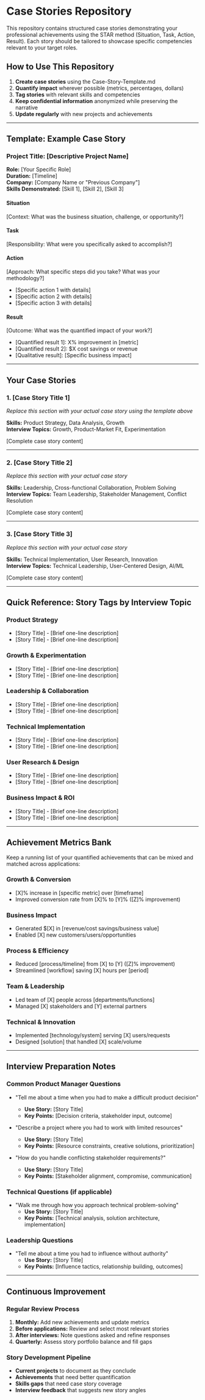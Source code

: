 # Case Stories Repository

This repository contains structured case stories demonstrating your professional achievements using the STAR method (Situation, Task, Action, Result). Each story should be tailored to showcase specific competencies relevant to your target roles.

## How to Use This Repository

1. **Create case stories** using the Case-Story-Template.md
2. **Quantify impact** wherever possible (metrics, percentages, dollars)
3. **Tag stories** with relevant skills and competencies
4. **Keep confidential information** anonymized while preserving the narrative
5. **Update regularly** with new projects and achievements

---

## Template: Example Case Story

### Project Title: [Descriptive Project Name]

**Role:** [Your Specific Role]  
**Duration:** [Timeline]  
**Company:** [Company Name or "Previous Company"]  
**Skills Demonstrated:** [Skill 1], [Skill 2], [Skill 3]

#### Situation
[Context: What was the business situation, challenge, or opportunity?]

#### Task  
[Responsibility: What were you specifically asked to accomplish?]

#### Action
[Approach: What specific steps did you take? What was your methodology?]
- [Specific action 1 with details]
- [Specific action 2 with details] 
- [Specific action 3 with details]

#### Result
[Outcome: What was the quantified impact of your work?]
- [Quantified result 1]: X% improvement in [metric]
- [Quantified result 2]: $X cost savings or revenue
- [Qualitative result]: [Specific business impact]

---

## Your Case Stories

### 1. [Case Story Title 1]
*Replace this section with your actual case story using the template above*

**Skills:** Product Strategy, Data Analysis, Growth  
**Interview Topics:** Growth, Product-Market Fit, Experimentation

[Complete case story content]

---

### 2. [Case Story Title 2]
*Replace this section with your actual case story*

**Skills:** Leadership, Cross-functional Collaboration, Problem Solving  
**Interview Topics:** Team Leadership, Stakeholder Management, Conflict Resolution

[Complete case story content]

---

### 3. [Case Story Title 3]
*Replace this section with your actual case story*

**Skills:** Technical Implementation, User Research, Innovation  
**Interview Topics:** Technical Leadership, User-Centered Design, AI/ML

[Complete case story content]

---

## Quick Reference: Story Tags by Interview Topic

### Product Strategy
- [Story Title] - [Brief one-line description]
- [Story Title] - [Brief one-line description]

### Growth & Experimentation  
- [Story Title] - [Brief one-line description]
- [Story Title] - [Brief one-line description]

### Leadership & Collaboration
- [Story Title] - [Brief one-line description]
- [Story Title] - [Brief one-line description]

### Technical Implementation
- [Story Title] - [Brief one-line description]
- [Story Title] - [Brief one-line description]

### User Research & Design
- [Story Title] - [Brief one-line description]
- [Story Title] - [Brief one-line description]

### Business Impact & ROI
- [Story Title] - [Brief one-line description]
- [Story Title] - [Brief one-line description]

---

## Achievement Metrics Bank

Keep a running list of your quantified achievements that can be mixed and matched across applications:

### Growth & Conversion
- [X]% increase in [specific metric] over [timeframe]
- Improved conversion rate from [X]% to [Y]% ([Z]% improvement)

### Business Impact  
- Generated $[X] in [revenue/cost savings/business value]
- Enabled [X] new customers/users/opportunities

### Process & Efficiency
- Reduced [process/timeline] from [X] to [Y] ([Z]% improvement)  
- Streamlined [workflow] saving [X] hours per [period]

### Team & Leadership
- Led team of [X] people across [departments/functions]
- Managed [X] stakeholders and [Y] external partners

### Technical & Innovation
- Implemented [technology/system] serving [X] users/requests
- Designed [solution] that handled [X] scale/volume

---

## Interview Preparation Notes

### Common Product Manager Questions
- "Tell me about a time when you had to make a difficult product decision"
  - **Use Story:** [Story Title]
  - **Key Points:** [Decision criteria, stakeholder input, outcome]

- "Describe a project where you had to work with limited resources"  
  - **Use Story:** [Story Title]
  - **Key Points:** [Resource constraints, creative solutions, prioritization]

- "How do you handle conflicting stakeholder requirements?"
  - **Use Story:** [Story Title]  
  - **Key Points:** [Stakeholder alignment, compromise, communication]

### Technical Questions (if applicable)
- "Walk me through how you approach technical problem-solving"
  - **Use Story:** [Story Title]
  - **Key Points:** [Technical analysis, solution architecture, implementation]

### Leadership Questions  
- "Tell me about a time you had to influence without authority"
  - **Use Story:** [Story Title]
  - **Key Points:** [Influence tactics, relationship building, outcomes]

---

## Continuous Improvement

### Regular Review Process
1. **Monthly:** Add new achievements and update metrics
2. **Before applications:** Review and select most relevant stories  
3. **After interviews:** Note questions asked and refine responses
4. **Quarterly:** Assess story portfolio balance and fill gaps

### Story Development Pipeline
- **Current projects** to document as they conclude
- **Achievements** that need better quantification
- **Skills gaps** that need case story coverage
- **Interview feedback** that suggests new story angles
